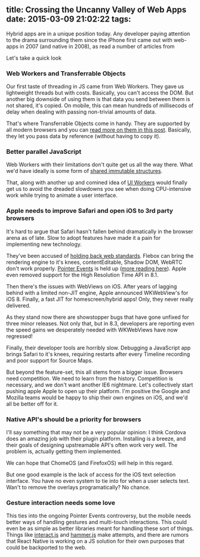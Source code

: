 title: Crossing the Uncanny Valley of Web Apps
date: 2015-03-09 21:02:22
tags:
---
Hybrid apps are in a unique position today. Any developer paying
attention to the drama surrounding them since the iPhone first came out
with web-apps in 2007 (and native in 2008), as read a number of articles
from

Let's take a quick look

### Web Workers and Transferrable Objects

Our first taste of threading in JS came from Web Workers. They gave us
lightweight threads but with costs. Basically, you can't access the DOM.
But another big downside of using them is that data you send between them
is not shared, it's copied. On mobile, this can mean hundreds of millisecods of
delay when dealing with passing non-trivial amounts of data.

That's where Transferrable Objects come in handy. They are supported by all
modern browsers and you can [read more on them in this post](http://updates.html5rocks.com/2011/12/Transferable-Objects-Lightning-Fast).
Basically, they let you pass data by reference (without having to copy it).

### Better parallel JavaScript

Web Workers with their limitations don't quite get us all the way there.
What we'd have ideally is some form of [shared immutable structures](https://github.com/sebmarkbage/ecmascript-immutable-data-structures).

That, along with another up and comined idea of [UI Workers]() would finally
get us to avoid the dreaded slowdowns you see when doing CPU-intensive work
while trying to animate a user interface.

### Apple needs to improve Safari and open iOS to 3rd party browsers

It's hard to argue that Safari hasn't fallen behind dramatically in the
browser arena as of late. Slow to adopt features have made it a pain for
implementing new technology.

They've been accused of [holding back web standards](http://arstechnica.com/tech-policy/2011/12/is-apple-is-using-patents-to-hurt-open-standards/).
Flebox can bring the rendering engine to it's knees, contentEditable, Shadow DOM,
WebRTC don't work properly. [Pointer Events](https://news.ycombinator.com/item?id=9106511)
is held up ([more reading here](https://code.google.com/p/chromium/issues/detail?id=162757)).
Apple even removed support for the High Resolution Time API in 8.1.

Then there's the issues with WebViews on iOS. After years of lagging behind
with a limited non-JIT engine, Apple announced WKWebView's for iOS 8. Finally,
a fast JIT for homescreen/hybrid apps! Only, they never really delivered.

As they stand now there are showstopper bugs that have gone unfixed for three minor
releases. Not only that, but in 8.3, developers are reporting even the speed gains
we desperately needed with WKWebViews have now regressed!

Finally, their developer tools are horribly slow. Debugging a JavaScript app
brings Safari to it's knees, requiring restarts after every Timeline recording
and poor support for Source Maps.

But beyond the feature-set, this all stems from a bigger issue. Browsers need competition.
We need to learn from the history. Competition is necessary, and we don't want another
IE6 nightmare. Let's collectively start pushing apple Apple to open up their
platform. I'm positive the Google and Mozilla teams would be happy to ship their
own engines on iOS, and we'd all be better off for it.

### Native API's should be a priority for browsers

I'll say something that may not be a very popular opinion: I think Cordova does
an amazing job with their plugin platform. Installing is a breeze, and their goals
of designing upstreamable API's often work very well. The problem is, actually getting
them implemented.

We can hope that ChomeOS (and FirefoxOS) will help in this regard.

But one good example is the lack of access for the iOS text selection interface.
You have no even system to tie into for when a user selects text.
Wan't to remove the overlays programatically? No chance.

### Gesture interaction needs some love

This ties into the ongoing Pointer Events controversy,
but the mobile needs better ways of handling gestures and multi-touch interactions.
This could even be as simple as better libraries meant for handling these sort of
things. Things like [interact.js](http://interactjs.io/) and [hammer.js](http://hammerjs.github.io/)
make attempts, and there are rumors that React Native is working on a JS solution
for their own purposes that could be backported to the web.